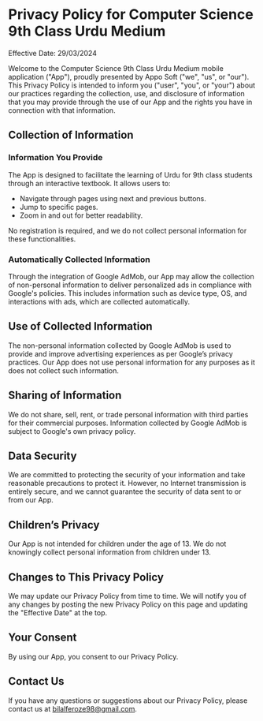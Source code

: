# Privacy Policy for Computer Science 9th Class Urdu Medium
Effective Date: 29/03/2024

Welcome to the Computer Science 9th Class Urdu Medium mobile application ("App"), proudly presented by Appo Soft ("we", "us", or "our"). This Privacy Policy is intended to inform you ("user", "you", or "your") about our practices regarding the collection, use, and disclosure of information that you may provide through the use of our App and the rights you have in connection with that information.

## Collection of Information
### Information You Provide
The App is designed to facilitate the learning of Urdu for 9th class students through an interactive textbook. It allows users to:

- Navigate through pages using next and previous buttons.
- Jump to specific pages.
- Zoom in and out for better readability.

No registration is required, and we do not collect personal information for these functionalities.

### Automatically Collected Information
Through the integration of Google AdMob, our App may allow the collection of non-personal information to deliver personalized ads in compliance with Google's policies. This includes information such as device type, OS, and interactions with ads, which are collected automatically.

## Use of Collected Information
The non-personal information collected by Google AdMob is used to provide and improve advertising experiences as per Google’s privacy practices. Our App does not use personal information for any purposes as it does not collect such information.

## Sharing of Information
We do not share, sell, rent, or trade personal information with third parties for their commercial purposes. Information collected by Google AdMob is subject to Google's own privacy policy.

## Data Security
We are committed to protecting the security of your information and take reasonable precautions to protect it. However, no Internet transmission is entirely secure, and we cannot guarantee the security of data sent to or from our App.

## Children’s Privacy
Our App is not intended for children under the age of 13. We do not knowingly collect personal information from children under 13.

## Changes to This Privacy Policy
We may update our Privacy Policy from time to time. We will notify you of any changes by posting the new Privacy Policy on this page and updating the "Effective Date" at the top.

## Your Consent
By using our App, you consent to our Privacy Policy.

## Contact Us
If you have any questions or suggestions about our Privacy Policy, please contact us at bilalferoze98@gmail.com.
